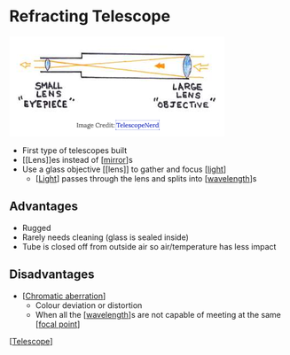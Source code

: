 # Refracting Telescope

![A refracting telescope](../../public/assets/second-brain/2021-02-02-19-16-01.png)

- First type of telescopes built
- [[Lens]]es instead of [[mirror]]s
- Use a glass objective [[lens]] to gather and focus [[light]]
  - [[Light]] passes through the lens and splits into [[wavelength]]s

## Advantages

- Rugged
- Rarely needs cleaning (glass is sealed inside)
- Tube is closed off from outside air so air/temperature has less impact

## Disadvantages

- [[Chromatic aberration]]
  - Colour deviation or distortion
  - When all the [[wavelength]]s are not capable of meeting at the same [[focal point]]

[[Telescope]]

[//begin]: # "Autogenerated link references for markdown compatibility"
[mirror]: mirror "Mirror"
[Light]: light "Light"
[wavelength]: wavelength "Wavelength"
[Chromatic aberration]: chromatic-aberration "Chromatic Aberration"
[focal point]: focal-point "Focal Point"
[Telescope]: telescope "Telescope"
[//end]: # "Autogenerated link references"